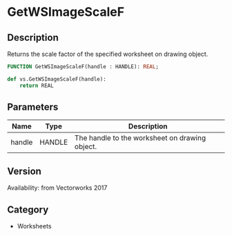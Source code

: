 # GetWSImageScaleF

## Description
Returns the scale factor of the specified worksheet on drawing object.

```pascal
FUNCTION GetWSImageScaleF(handle : HANDLE): REAL;
```

```python
def vs.GetWSImageScaleF(handle):
    return REAL
```

## Parameters
|Name|Type|Description|
|---|---|---|
|handle|HANDLE|The handle to the worksheet on drawing object.|

## Version
Availability: from Vectorworks 2017

## Category
* Worksheets

